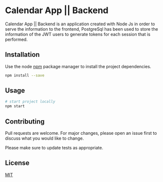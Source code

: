 # Calendar App || Backend

Calendar App || Backend is an application created with Node Js in order to serve the information to the frontend, PostgreSql has been used to store the information of the JWT users to generate tokens for each session that is performed.

## Installation

Use the node [npm](https://github.com/nodejs/nodejs.dev) package manager to install the project dependencies.

```bash
npm install --save
```

## Usage

```python
# start project locally
npm start
```

## Contributing

Pull requests are welcome. For major changes, please open an issue first to discuss what you would like to change.

Please make sure to update tests as appropriate.

## License

[MIT](https://choosealicense.com/licenses/mit/)